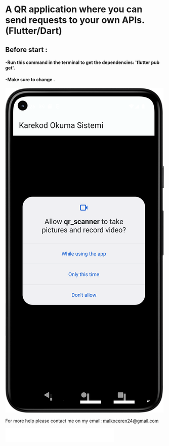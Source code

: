 # A QR application where you can send requests to your own APIs. (Flutter/Dart)

## Before start :

#### -Run this command in the terminal to get the dependencies: 'flutter pub get'.

#### -Make sure to change <YOUR API HERE>.

![Home Page](assets/readme/img_1.png)







For more help please contact me on my email: malkoceren24@gmail.com

![](assets/readme/erenium.png)
 